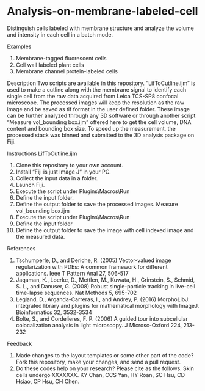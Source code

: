 # Analysis-on-membrane-labeled-cell
Distinguish cells labeled with membrane structure and analyze the volume and intensity in each cell in a batch mode.

Examples
1. Membrane-tagged fluorescent cells
2. Cell wall labeled plant cells
3. Membrane channel protein-labeled cells

Description 
Two scripts are available in this repository. “LifToCutline.ijm” is used to make a cutline along with the membrane signal to identify each single cell from the raw data acquired from Leica TCS-SP8 confocal microscope. The processed images will keep the resolution as the raw image and be saved as tif format in the user defined folder. These image can be further analyzed through any 3D software or through another script “Measure vol_bounding box.ijm” offered here to get the cell volume, DNA content and bounding box size. To speed up the measurement, the processed stack was binned and submitted to the 3D analysis package on Fiji.

Instructions
LifToCutline.ijm
1.	Clone this repository to your own account.
2.	Install “Fiji is just Image J“ in your PC.
3.	Collect the input data in a folder.
4.	Launch Fiji.
5.	Execute the script under Plugins\Macros\Run 
6.	Define the input folder.
7.	Define the output folder to save the processed images.
Measure vol_bounding box.ijm
1.	Execute the script under Plugins\Macros\Run
2.	Define the input folder
3.	Define the output folder to save the image with cell indexed image and the measured data.

References
1.	Tschumperle, D., and Deriche, R. (2005) Vector-valued image regularization with PDEs: A common framework for different applications. Ieee T Pattern Anal 27, 506-517
2.	Jaqaman, K., Loerke, D., Mettlen, M., Kuwata, H., Grinstein, S., Schmid, S. L., and Danuser, G. (2008) Robust single-particle tracking in live-cell time-lapse sequences. Nat Methods 5, 695-702
3.	Legland, D., Arganda-Carreras, I., and Andrey, P. (2016) MorphoLibJ: integrated library and plugins for mathematical morphology with ImageJ. Bioinformatics 32, 3532-3534
4.	Bolte, S., and Cordelieres, F. P. (2006) A guided tour into subcellular colocalization analysis in light microscopy. J Microsc-Oxford 224, 213-232

Feedback
1. Made changes to the layout templates or some other part of the code? Fork this repository, make your changes, and send a pull request.
2. Do these codes help on your research? Please cite as the follows.
Skin cells undergo XXXXXXX. KY Chan, CCS Yan, HY Roan, SC Hsu, CD Hsiao, CP Hsu, CH Chen.

